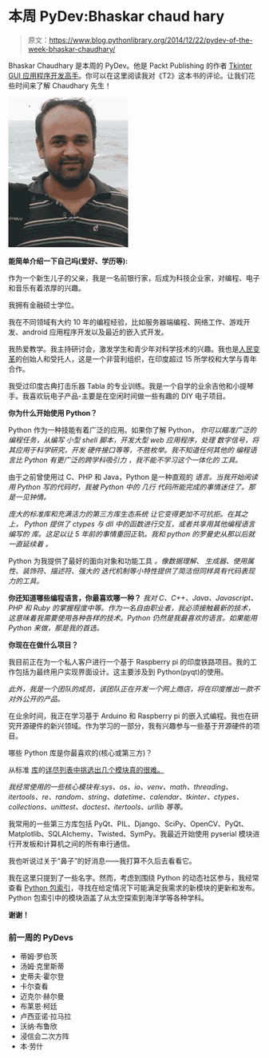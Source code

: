 # 本周 PyDev:Bhaskar chaud hary

> 原文：<https://www.blog.pythonlibrary.org/2014/12/22/pydev-of-the-week-bhaskar-chaudhary/>

Bhaskar Chaudhary 是本周的 PyDev。他是 Packt Publishing 的作者 [Tkinter GUI 应用程序开发高手](http://www.amazon.com/gp/product/B00G8YAUX4/ref=as_li_tl?ie=UTF8&camp=1789&creative=390957&creativeASIN=B00G8YAUX4&linkCode=as2&tag=thmovsthpy-20&linkId=FK7E2CXFUBIBGJQK)。你可以在这里阅读我对《T2》这本书的评论。让我们花些时间来了解 Chaudhary 先生！

[![bhaskar](img/36c034b3ba7ac918f4883af904cbb4b5.png)](https://www.blog.pythonlibrary.org/wp-content/uploads/2014/12/bhaskar.jpg)

**能简单介绍一下自己吗(爱好、学历等):**

作为一个新生儿子的父亲，我是一名前银行家，后成为科技企业家，对编程、电子和音乐有着浓厚的兴趣。

我拥有金融硕士学位。

我在不同领域有大约 10 年的编程经验，比如服务器端编程、网络工作、游戏开发、android 应用程序开发以及最近的嵌入式开发。

我热爱教学。我主持研讨会，激发学生和青少年对科学技术的兴趣。我也是[人民变革](http://peopleforchange.in)的创始人和受托人，这是一个非营利组织，在印度超过 15 所学校和大学与青年合作。

我受过印度古典打击乐器 Tabla 的专业训练。我是一个自学的业余吉他和小提琴手。我喜欢玩电子产品-主要是在空闲时间做一些有趣的 DIY 电子项目。

**你为什么开始使用 Python？**

Python 作为一种技能有着广泛的应用。如果你了解 Python， *你可以瞄准广泛的编程任务，从编写* *小型 shell 脚本，开发大型 web 应用程序，处理* *数字信号，将其应用于科学研究，开发* *硬件接口等等，不胜枚举。我不知道任何其他的* *编程语言比 Python 有更广泛的跨学科吸引力* *，我不能不学习这个一体化的* *工具。*

由于之前曾使用过 C、PHP 和 Java，Python 是一种直观的 *语言。当我开始阅读用 Python 写的代码时，我被 Python 中的* *几行* *代码所能完成的事情迷住了。那是一见钟情。*

*庞大的标准库和充满活力的第三方库生态系统* *让它变得更加不可抗拒。在其之上，* *Python 提供了 ctypes 与 dll 中的函数进行交互，或者共享用其他编程语言编写的* *库。这足以让 5 年前的事情重回正轨。我和 python 的罗曼史从那以后就一直延续着* *。*

Python 为我提供了最好的面向对象和功能工具 *。像数据理解、* *生成器、使用属性、装饰符、描述符、强大的* *迭代机制等小特性提供了简洁但同样具有代码表现力的工具。*

**你还知道哪些编程语言，你最喜欢哪一种？**  *我对 C、C++、Java、Javascript、PHP 和 Ruby 的掌握程度中等。作为一名自由职业者，我必须接触最新的技术，这意味着我需要使用各种各样的技术。Python 仍然是我最喜欢的语言。如果能用 Python 来做，那是我的首选。*

**你现在在做什么项目？**

我目前正在为一个私人客户进行一个基于 Raspberry pi 的印度铁路项目。我的工作包括为最终用户实现界面设计。这主要涉及到 Python(pyqt)的使用。

*此外，我是一个团队的成员，该团队正在开发一个网上商店，将在印度推出一款不对外公开的产品。*

在业余时间，我正在学习基于 Arduino 和 Raspberry pi 的嵌入式编程。我也在研究开源硬件的新兴领域。作为学习的一部分，我有兴趣参与一些基于开源硬件的项目。

哪些 Python 库是你最喜欢的(核心或第三方)？

从标准 [库](https://docs.python.org/3/library/)的[详尽列表中挑选出几个模块真的很难。](https://docs.python.org/3/library/)

*我经常使用的一些核心模块有:sys、os、io、venv、math、threading、itertools、re、random、string、datetime、calendar、tkinter、ctypes、collections、unittest、doctest、itertools、urllib 等等。*

我常用的一些第三方库包括 PyQt、PIL、Django、SciPy、OpenCV、PyQt、Matplotlib、SQLAlchemy、Twisted、SymPy。我最近开始使用 pyserial 模块进行开发板和计算机之间的所有串行通信。

我也听说过关于“鼻子”的好消息——我打算不久后去看看它。

我在这里只提到了一些名字。然而，考虑到围绕 Python 的动态社区参与，我经常查看 [Python 包索引](https://pypi.python.org/pypi/)，寻找在给定情况下可能满足我需求的新模块的更新和发布。Python 包索引中的模块涵盖了从太空探索到海洋学等各种学科。

**谢谢！**

### 前一周的 PyDevs

*   蒂姆·罗伯茨
*   汤姆·克里斯蒂
*   史蒂夫·霍尔登
*   卡尔查看
*   迈克尔·赫尔曼
*   布莱恩·柯廷
*   卢西亚诺·拉马拉
*   沃纳·布鲁欣
*   浸信会二次方阵
*   本·劳什